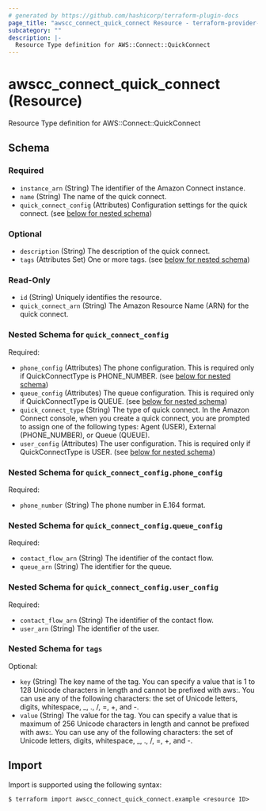 ```yaml
---
# generated by https://github.com/hashicorp/terraform-plugin-docs
page_title: "awscc_connect_quick_connect Resource - terraform-provider-awscc"
subcategory: ""
description: |-
  Resource Type definition for AWS::Connect::QuickConnect
---
```


# awscc_connect_quick_connect (Resource)

Resource Type definition for AWS::Connect::QuickConnect



<!-- schema generated by tfplugindocs -->
## Schema

### Required

- `instance_arn` (String) The identifier of the Amazon Connect instance.
- `name` (String) The name of the quick connect.
- `quick_connect_config` (Attributes) Configuration settings for the quick connect. (see [below for nested schema](#nestedatt--quick_connect_config))

### Optional

- `description` (String) The description of the quick connect.
- `tags` (Attributes Set) One or more tags. (see [below for nested schema](#nestedatt--tags))

### Read-Only

- `id` (String) Uniquely identifies the resource.
- `quick_connect_arn` (String) The Amazon Resource Name (ARN) for the quick connect.

<a id="nestedatt--quick_connect_config"></a>
### Nested Schema for `quick_connect_config`

Required:

- `phone_config` (Attributes) The phone configuration. This is required only if QuickConnectType is PHONE_NUMBER. (see [below for nested schema](#nestedatt--quick_connect_config--phone_config))
- `queue_config` (Attributes) The queue configuration. This is required only if QuickConnectType is QUEUE. (see [below for nested schema](#nestedatt--quick_connect_config--queue_config))
- `quick_connect_type` (String) The type of quick connect. In the Amazon Connect console, when you create a quick connect, you are prompted to assign one of the following types: Agent (USER), External (PHONE_NUMBER), or Queue (QUEUE).
- `user_config` (Attributes) The user configuration. This is required only if QuickConnectType is USER. (see [below for nested schema](#nestedatt--quick_connect_config--user_config))

<a id="nestedatt--quick_connect_config--phone_config"></a>
### Nested Schema for `quick_connect_config.phone_config`

Required:

- `phone_number` (String) The phone number in E.164 format.


<a id="nestedatt--quick_connect_config--queue_config"></a>
### Nested Schema for `quick_connect_config.queue_config`

Required:

- `contact_flow_arn` (String) The identifier of the contact flow.
- `queue_arn` (String) The identifier for the queue.


<a id="nestedatt--quick_connect_config--user_config"></a>
### Nested Schema for `quick_connect_config.user_config`

Required:

- `contact_flow_arn` (String) The identifier of the contact flow.
- `user_arn` (String) The identifier of the user.



<a id="nestedatt--tags"></a>
### Nested Schema for `tags`

Optional:

- `key` (String) The key name of the tag. You can specify a value that is 1 to 128 Unicode characters in length and cannot be prefixed with aws:. You can use any of the following characters: the set of Unicode letters, digits, whitespace, _, ., /, =, +, and -.
- `value` (String) The value for the tag. You can specify a value that is maximum of 256 Unicode characters in length and cannot be prefixed with aws:. You can use any of the following characters: the set of Unicode letters, digits, whitespace, _, ., /, =, +, and -.

## Import

Import is supported using the following syntax:

```shell
$ terraform import awscc_connect_quick_connect.example <resource ID>
```
